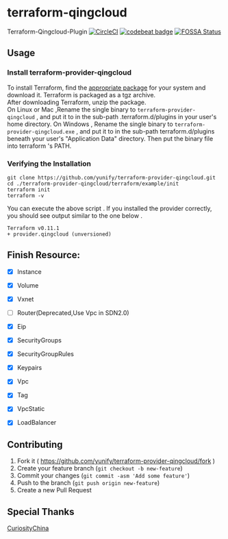 # terraform-qingcloud


Terraform-Qingcloud-Plugin [![CircleCI](https://circleci.com/gh/yunify/terraform-provider-qingcloud/tree/master.svg?style=svg)](https://circleci.com/gh/yunify/terraform-provider-qingcloud/tree/master)
[![codebeat badge](https://codebeat.co/badges/d6cc83ea-779f-4fce-8091-abc0b719d271)](https://codebeat.co/projects/github-com-yunify-qingcloud-terraform-provider-master-3c5cd450-e81b-4eb1-aaf6-aa9b76158d6f)
[![FOSSA Status](https://app.fossa.io/api/projects/git%2Bgithub.com%2Fyunify%2Fterraform-provider-qingcloud.svg?type=shield)](https://app.fossa.io/projects/git%2Bgithub.com%2Fyunify%2Fterraform-provider-qingcloud?ref=badge_shield)

## Usage

### Install terraform-provider-qingcloud

To install Terraform, find the [appropriate package](https://github.com/yunify/terraform-provider-qingcloud/releases) for your system and download it. Terraform is packaged as a tgz archive.  
After downloading Terraform, unzip the package.   
On Linux or Mac ,Rename the single binary to `terraform-provider-qingcloud` , and put it to in the sub-path .terraform.d/plugins in your user's home directory.
On Windows , Rename the single binary to `terraform-provider-qingcloud.exe` , and put it to in the sub-path terraform.d/plugins beneath your user's "Application Data" directory.
Then put the binary file into terraform 's PATH.

### Verifying the Installation

```shell
git clone https://github.com/yunify/terraform-provider-qingcloud.git
cd ./terraform-provider-qingcloud/terraform/example/init
terraform init
terraform -v
```
You can execute the above script . If you installed the provider correctly, you should see output similar to the one below .  
```shell
Terraform v0.11.1
+ provider.qingcloud (unversioned)
```

## Finish Resource:
- [x] Instance
- [x] Volume
- [x] Vxnet
- [ ] Router(Deprecated,Use Vpc in SDN2.0)
- [x] Eip
- [x] SecurityGroups
- [x] SecurityGroupRules
- [x] Keypairs
- [x] Vpc
- [x] Tag
- [x] VpcStatic
- [x] LoadBalancer



## Contributing

1. Fork it ( https://github.com/yunify/terraform-provider-qingcloud/fork )
2. Create your feature branch (`git checkout -b new-feature`)
3. Commit your changes (`git commit -asm 'Add some feature'`)
4. Push to the branch (`git push origin new-feature`)
5. Create a new Pull Request    


## Special Thanks
[CuriosityChina](https://github.com/CuriosityChina)
